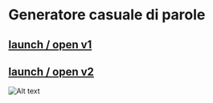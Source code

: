 # Generatore casuale di parole

 ## [launch / open v1]( http://dsii-2018-unirsm.github.io/frmurgia/Random%20word/Random%20Text)
 ## [launch / open v2]( http://dsii-2018-unirsm.github.io/frmurgia/Random%20word/Random%20Text%20v1)
 


![Alt text](https://github.com/frmurgia/dsii-2018-unirsm.github.io/blob/master/frmurgia/Random%20word/Random%20Text/anteprima%20b:W.png?raw=true)
